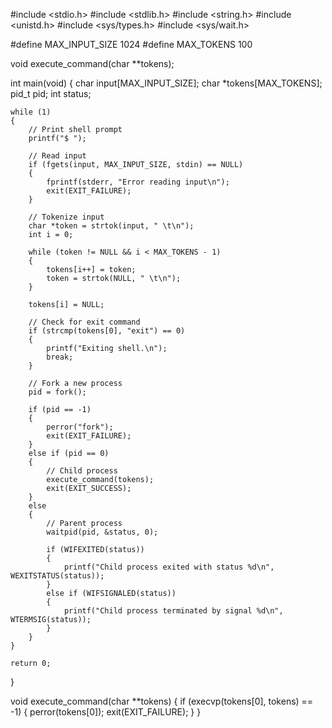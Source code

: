 #include <stdio.h>
#include <stdlib.h>
#include <string.h>
#include <unistd.h>
#include <sys/types.h>
#include <sys/wait.h>

#define MAX_INPUT_SIZE 1024
#define MAX_TOKENS 100

void execute_command(char **tokens);

int main(void)
{
    char input[MAX_INPUT_SIZE];
    char *tokens[MAX_TOKENS];
    pid_t pid;
    int status;

    while (1)
    {
        // Print shell prompt
        printf("$ ");

        // Read input
        if (fgets(input, MAX_INPUT_SIZE, stdin) == NULL)
        {
            fprintf(stderr, "Error reading input\n");
            exit(EXIT_FAILURE);
        }

        // Tokenize input
        char *token = strtok(input, " \t\n");
        int i = 0;

        while (token != NULL && i < MAX_TOKENS - 1)
        {
            tokens[i++] = token;
            token = strtok(NULL, " \t\n");
        }

        tokens[i] = NULL;

        // Check for exit command
        if (strcmp(tokens[0], "exit") == 0)
        {
            printf("Exiting shell.\n");
            break;
        }

        // Fork a new process
        pid = fork();

        if (pid == -1)
        {
            perror("fork");
            exit(EXIT_FAILURE);
        }
        else if (pid == 0)
        {
            // Child process
            execute_command(tokens);
            exit(EXIT_SUCCESS);
        }
        else
        {
            // Parent process
            waitpid(pid, &status, 0);

            if (WIFEXITED(status))
            {
                printf("Child process exited with status %d\n", WEXITSTATUS(status));
            }
            else if (WIFSIGNALED(status))
            {
                printf("Child process terminated by signal %d\n", WTERMSIG(status));
            }
        }
    }

    return 0;
}

void execute_command(char **tokens)
{
    if (execvp(tokens[0], tokens) == -1)
    {
        perror(tokens[0]);
        exit(EXIT_FAILURE);
    }
}
